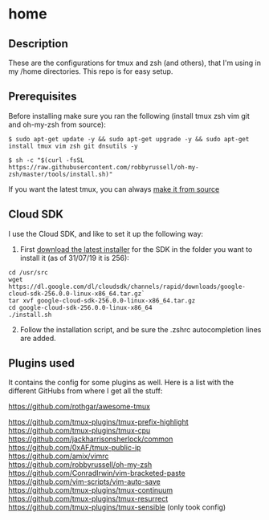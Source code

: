 # home

## Description

These are the configurations for tmux and zsh (and others), that I'm using in my /home directories. This repo is for easy setup.

## Prerequisites

Before installing make sure you ran the following (install tmux zsh vim git and oh-my-zsh from source):

`$ sudo apt-get update -y && sudo apt-get upgrade -y && sudo apt-get install tmux vim zsh git dnsutils -y`  

`$ sh -c "$(curl -fsSL https://raw.githubusercontent.com/robbyrussell/oh-my-zsh/master/tools/install.sh)"`  

If you want the latest tmux, you can always [make it from source](https://github.com/tmux/tmux)

## Cloud SDK

I use the Cloud SDK, and like to set it up the following way:

1. First [download the latest installer](https://cloud.google.com/sdk/docs/) for the SDK in the folder you want to install it (as of 31/07/19 it is 256):
```  
cd /usr/src
wget https://dl.google.com/dl/cloudsdk/channels/rapid/downloads/google-cloud-sdk-256.0.0-linux-x86_64.tar.gz`
tar xvf google-cloud-sdk-256.0.0-linux-x86_64.tar.gz
cd google-cloud-sdk-256.0.0-linux-x86_64
./install.sh

```
2. Follow the installation script, and be sure the .zshrc autocompletion lines are added.

## Plugins used

It contains the config for some plugins as well. Here is a list with the different GitHubs from where I get all the stuff:

https://github.com/rothgar/awesome-tmux  

https://github.com/tmux-plugins/tmux-prefix-highlight  
https://github.com/tmux-plugins/tmux-cpu  
https://github.com/jackharrisonsherlock/common  
https://github.com/0xAF/tmux-public-ip  
https://github.com/amix/vimrc  
https://github.com/robbyrussell/oh-my-zsh  
https://github.com/ConradIrwin/vim-bracketed-paste  
https://github.com/vim-scripts/vim-auto-save  
https://github.com/tmux-plugins/tmux-continuum  
https://github.com/tmux-plugins/tmux-resurrect  
https://github.com/tmux-plugins/tmux-sensible (only took config)  
